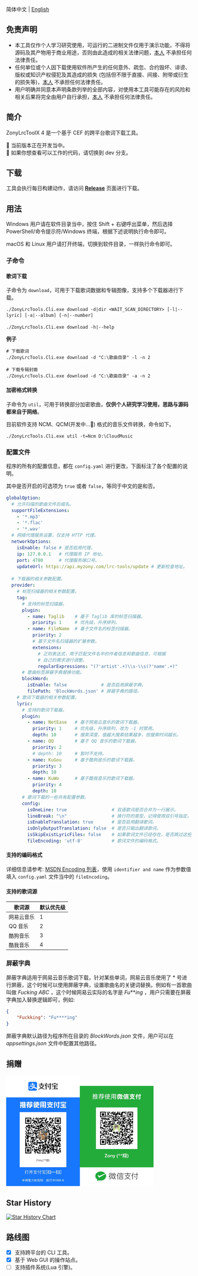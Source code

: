 简体中文 | [English](./docs/en_US.md)

## 免责声明
- 本工具仅作个人学习研究使用，可运行的二进制文件仅用于演示功能，不得将源码及其产物用于商业用途，否则由此造成的相关法律问题，[本人](https://github.com/real-zony) 不承担任何法律责任。
- 任何单位或个人因下载使用软件所产生的任何意外、疏忽、合约毁坏、诽谤、版权或知识产权侵犯及其造成的损失 (包括但不限于直接、间接、附带或衍生的损失等)，[本人](https://github.com/real-zony) 不承担任何法律责任。
- 用户明确并同意本声明条款列举的全部内容，对使用本工具可能存在的风险和相关后果将完全由用户自行承担，[本人](https://github.com/real-zony) 不承担任何法律责任。

## 简介

ZonyLrcToolX 4 是一个基于 CEF 的跨平台歌词下载工具。

🚧 当前版本正在开发当中。  
🚧 如果你想查看可以工作的代码，请切换到 dev 分支。

## 下载

工具会执行每日构建动作，请访问 **[Release](https://github.com/real-zony/ZonyLrcToolsX/releases)** 页面进行下载。

## 用法

Windows 用户请在软件目录当中，按住 Shift + 右键呼出菜单，然后选择 PowerShell/命令提示符/Windows 终端，根据下述说明执行命令即可。

macOS 和 Linux 用户请打开终端，切换到软件目录，一样执行命令即可。

### 子命令

#### 歌词下载

子命令为 `download`，可用于下载歌词数据和专辑图像，支持多个下载器进行下载。

```shell
./ZonyLrcTools.Cli.exe download -d|dir <WAIT_SCAN_DIRECTORY> [-l|--lyric] [-a|--album] [-n|--number]

./ZonyLrcTools.Cli.exe download -h|--help
```

**例子**

```shell
# 下载歌词
./ZonyLrcTools.Cli.exe download -d "C:\歌曲目录" -l -n 2

# 下载专辑封面
./ZonyLrcTools.Cli.exe download -d "C:\歌曲目录" -a -n 2
```

#### 加密格式转换

子命令为 `util`，可用于转换部分加密歌曲，**仅供个人研究学习使用，思路与源码都来自于网络**。

目前软件支持 NCM、QCM(开发中...🚧) 格式的音乐文件转换，命令如下。

```shell
./ZonyLrcTools.Cli.exe util -t=Ncm D:\CloudMusic
```

### 配置文件

程序的所有的配置信息，都在 `config.yaml` 进行更改，下面标注了各个配置的说明。

其中是否开启的可选项为 `true` 或者 `false`，等同于中文的是和否。

```yaml
globalOption:
  # 允许扫描的歌曲文件后缀名。
  supportFileExtensions:
    - '*.mp3'
    - '*.flac'
    - '*.wav'
  # 网络代理服务设置，仅支持 HTTP 代理。
  networkOptions:
    isEnable: false # 是否启用代理。
    ip: 127.0.0.1   # 代理服务 IP 地址。
    port: 4780      # 代理服务端口号。
    updateUrl: https://api.myzony.com/lrc-tools/update # 更新检查地址。
  
  # 下载器的相关参数配置。
  provider:
    # 标签扫描器的相关参数配置。
    tag:
      # 支持的标签扫描器。
      plugin:
        - name: Taglib    # 基于 Taglib 库的标签扫描器。
          priority: 1     # 优先级，升序排列。
        - name: FileName  # 基于文件名的标签扫描器。
          priority: 2
          # 基于文件名扫描器的扩展参数。
          extensions:
            # 正则表达式，用于匹配文件名中的作者信息和歌曲信息，可根据
            # 自己的需求进行调整。
            regularExpressions: "(?'artist'.+)\\s-\\s(?'name'.+)"
      # 歌曲标签屏蔽字典替换功能。
      blockWord:
        isEnable: false             # 是否启用屏蔽字典。
        filePath: 'BlockWords.json' # 屏蔽字典的路径。
    # 歌词下载器的相关参数配置。
    lyric:
      # 支持的歌词下载器。
      plugin:
        - name: NetEase   # 基于网易云音乐的歌词下载器。
          priority: 1     # 优先级，升序排列，改为 -1 时禁用。
          depth: 10       # 搜索深度，值越大搜索结果越多，但搜索时间越长。
        - name: QQ        # 基于 QQ 音乐的歌词下载器。
          priority: 2
          # depth: 10     # 暂时不支持。
        - name: KuGou     # 基于酷狗音乐的歌词下载器。
          priority: 3
          depth: 10
        - name: KuWo      # 基于酷我音乐的歌词下载器。
          priority: 4
          depth: 10
      # 歌词下载的一些共有配置参数。
      config:
        isOneLine: true                 # 双语歌词是否合并为一行展示。
        lineBreak: "\n"                 # 换行符的类型，记得使用双引号指定。
        isEnableTranslation: true       # 是否启用翻译歌词。
        isOnlyOutputTranslation: false  # 是否只输出翻译歌词。
        isSkipExistLyricFiles: false    # 如果歌词文件已经存在，是否跳过这些文件。
        fileEncoding: 'utf-8'           # 歌词文件的编码格式。
```

#### 支持的编码格式

详细信息请参考: [MSDN Encoding 列表](https://learn.microsoft.com/en-us/dotnet/api/System.Text.Encoding.GetEncodings?view=net-6.0#examples)，使用 `identifier and name` 作为参数值填入 `config.yaml` 文件当中的 `fileEncoding`。

#### 支持的歌词源

| 歌词源     | 默认优先级 |
| ---------- | ---------- |
| 网易云音乐 | 1          |
| QQ 音乐    | 2          |
| 酷狗音乐   | 3          |
| 酷我音乐   | 4          |

### 屏蔽字典

屏蔽字典适用于网易云音乐歌词下载，针对某些单词，网易云音乐使用了 * 号进行屏蔽，这个时候可以使用屏蔽字典，设置歌曲名的关键词替换。例如有一首歌曲叫做 *Fucking ABC* ，这个时候网易云实际的名字是 *Fu****ing* ，用户只需要在屏蔽字典加入替换逻辑即可，例如:

```json
{
    "Fuckking": "Fu****ing"
}
```

屏蔽字典默认路径为程序所在目录的 *BlockWords.json* 文件，用户可以在 *appsettings.json* 文件中配置其他路径。

## 捐赠

<img src="./docs/img/alipay.jpg" width="200"/><img src="./docs/img/wechat.jpg" width="200"/>

## Star History

[![Star History Chart](https://api.star-history.com/svg?repos=real-zony/ZonyLrcToolsX&type=Timeline)](https://star-history.com/#real-zony/ZonyLrcToolsX&Timeline)

## 路线图

- [x] 支持跨平台的 CLI 工具。
- [x] 基于 Web GUI 的操作站点。
- [ ] 支持插件系统(Lua 引擎)。
